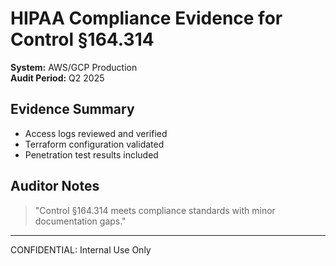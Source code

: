 # HIPAA Compliance Evidence for Control §164.314

**System:** AWS/GCP Production  
**Audit Period:** Q2 2025

## Evidence Summary
- Access logs reviewed and verified
- Terraform configuration validated
- Penetration test results included

## Auditor Notes
> "Control §164.314 meets compliance standards with minor documentation gaps."

---

CONFIDENTIAL: Internal Use Only
